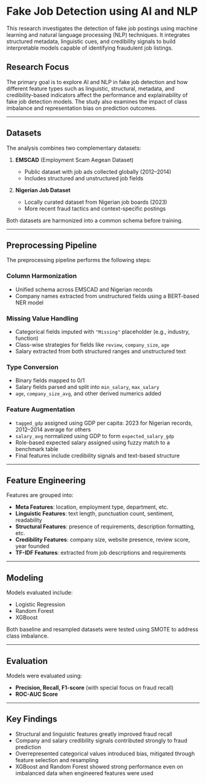 # Fake Job Detection using AI and NLP

This research investigates the detection of fake job postings using machine learning and natural language processing (NLP) techniques. It integrates structured metadata, linguistic cues, and credibility signals to build interpretable models capable of identifying fraudulent job listings.

## Research Focus

The primary goal is to explore AI and NLP in fake job detection and how different feature types such as linguistic, structural, metadata, and credibility-based indicators affect the performance and explainability of fake job detection models. The study also examines the impact of class imbalance and representation bias on prediction outcomes.

---

## Datasets

The analysis combines two complementary datasets:

1. **EMSCAD** (Employment Scam Aegean Dataset)  
   - Public dataset with job ads collected globally (2012–2014)
   - Includes structured and unstructured job fields

2. **Nigerian Job Dataset**  
   - Locally curated dataset from Nigerian job boards (2023)
   - More recent fraud tactics and context-specific postings

Both datasets are harmonized into a common schema before training.

---

##  Preprocessing Pipeline

The preprocessing pipeline performs the following steps:

### Column Harmonization
- Unified schema across EMSCAD and Nigerian records
- Company names extracted from unstructured fields using a BERT-based NER model

### Missing Value Handling
- Categorical fields imputed with `"Missing"` placeholder (e.g., industry, function)
- Class-wise strategies for fields like `review`, `company_size`, `age`
- Salary extracted from both structured ranges and unstructured text

###  Type Conversion
- Binary fields mapped to 0/1
- Salary fields parsed and split into `min_salary`, `max_salary`
- `age`, `company_size_avg`, and other derived numerics added

###  Feature Augmentation
- `tagged_gdp` assigned using GDP per capita: 2023 for Nigerian records, 2012–2014 average for others
- `salary_avg` normalized using GDP to form `expected_salary_gdp`
- Role-based expected salary assigned using fuzzy match to a benchmark table
- Final features include credibility signals and text-based structure

---

##  Feature Engineering

Features are grouped into:

- **Meta Features**: location, employment type, department, etc.
- **Linguistic Features**: text length, punctuation count, sentiment, readability
- **Structural Features**: presence of requirements, description formatting, etc.
- **Credibility Features**: company size, website presence, review score, year founded
- **TF-IDF Features**: extracted from job descriptions and requirements

---

##  Modeling

Models evaluated include:

- Logistic Regression
- Random Forest
- XGBoost

Both baseline and resampled datasets were tested using SMOTE to address class imbalance.

---

## Evaluation

Models were evaluated using:

- **Precision, Recall, F1-score** (with special focus on fraud recall)
- **ROC-AUC Score**

---

##  Key Findings

- Structural and linguistic features greatly improved fraud recall
- Company and salary credibility signals contributed strongly to fraud prediction
- Overrepresented categorical values introduced bias, mitigated through feature selection and resampling
- XGBoost and Random Forest showed strong performance even on imbalanced data when engineered features were used



